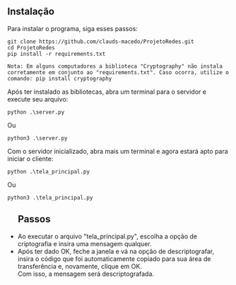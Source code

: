 <h2 class="code-line" data-line-start=0 data-line-end=1 ><a id="Instalao_0"></a>Instalação</h2>
<p class="has-line-data" data-line-start="2" data-line-end="3">Para instalar o programa, siga esses passos:</p>
<pre><code class="has-line-data" data-line-start="4" data-line-end="8" class="language-sh">git <span class="hljs-built_in">clone</span> https://github.com/clauds-macedo/ProjetoRedes.git
<span class="hljs-built_in">cd</span> ProjetoRedes
pip install -r requirements.txt
</code></pre>
<p class="has-line-data" data-line-start="8" data-line-end="9"><code>Nota: Em alguns computadores a biblioteca &quot;Cryptography&quot; não instala corretamente em conjunto ao &quot;requirements.txt&quot;. Caso ocorra, utilize o comando: pip install cryptography</code></p>
<p class="has-line-data" data-line-start="10" data-line-end="11">Após ter instalado as bibliotecas, abra um terminal para o servidor e execute seu arquivo:</p>
<pre><code class="has-line-data" data-line-start="13" data-line-end="15">python .\server.py
</code></pre>
<p class="has-line-data" data-line-start="15" data-line-end="16">Ou</p>
<pre><code class="has-line-data" data-line-start="17" data-line-end="19">python3 .\server.py
</code></pre>
<p class="has-line-data" data-line-start="20" data-line-end="21">Com o servidor inicializado, abra mais um terminal e agora estará apto para iniciar o cliente:</p>
<pre><code class="has-line-data" data-line-start="22" data-line-end="24">python .\tela_principal.py
</code></pre>
<p class="has-line-data" data-line-start="25" data-line-end="26">Ou</p>
<pre><code class="has-line-data" data-line-start="27" data-line-end="29">python3 .\tela_principal.py
</code></pre>
<ul>
  <h2>Passos</h2>
  <li>Ao executar o arquivo "tela_principal.py", escolha a opção de criptografia e insira uma mensagem qualquer.</li>
  <li>Após ter dado OK, feche a janela e vá na opção de descriptografar, insira o código que foi automaticamente copiado para sua área de transferência e, novamente, clique em OK.</li>
  Com isso, a mensagem será descriptografada.
</ul>
